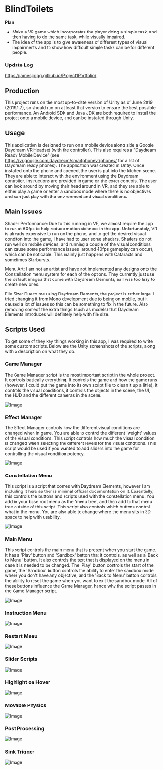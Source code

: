 # BlindToilets
**Plan**
- Make a VR game which incorporates the player doing a simple task, and then having to do the same task, while visually impaired.
- The idea of the app is to give awareness of different types of visual impairments and to show how difficult simple tasks can be for different people.

### Update Log
https://jamesgrigg.github.io/Project1Portfolio/

## Production
This project runs on the most up-to-date version of Unity as of June 2019 (2019.1.7), so should run on at least that version to ensure the best possible performance. An Android SDK and Java JDK are both required to install the project onto a mobile device, and can be installed through Unity.

## Usage
This application is designed to run on a mobile device along side a Google Daydream VR Headset (with the controller). This also requires a "Daydream Ready Mobile Device" (see https://vr.google.com/daydream/smartphonevr/phones/ for a list of Daydream ready phones). The application was created in Untiy. Once installed onto the phone and opened, the user is put into the kitchen scene. They are able to interact with the environment using the Daydream controller. Instructions are provided in game on the exact controls. The user can look around by moving their head around in VR, and they are able to either play a game or enter a sandbox mode where there is no objectives and can just play with the environment and visual conditions.

## Main Issues
Shader Performance: Due to this running in VR, we almost require the app to run at 60fps to help reduce motion sickness in the app. Unfortunately, VR is already expensive to run on the phone, and to get the desired visual conditon into the game, I have had to user some shaders. Shaders do not run well on mobile devices, and running a couple of the visual conditions can cause some performance issues (around 40fps gameplay can occur), which can be noticable. This mainly just happens with Cataracts and sometimes Starbursts.

Menu Art: I am not an artist and have not implemented any designs onto the Constellation menu system for each of the options. They currently just use the default images that come with Daydream Elements, as I was too lazy to create new ones.

File Size: Due to me using Daydream Elements, the project is rather large. I tried changing it from Mono development due to being on mobile, but it caused a lot of issues so this can be something to fix in the future. Also removing someof the extra things (such as models) that Daydream Elements introduces will defintely help with file size.

## Scripts Used
To get some of they key things working in this app, I was required to write some custom scripts. Below are the Unity screenshots of the scripts, along with a description on what they do.

### Game Manager
The Game Manager script is the most important script in the whole project. It controls basically everything. It controls the game and how the game runs (however, I could put the game into its own script file to clean it up a little), it controls the visual conditions, it controls the objects in the scene, the UI, the HUD and the different cameras in the scene.

![Image](ReadMeImages/GameManagerScript.png)

### Effect Manager
The Effect Manager controls how the different visual conditions are changed when in game. You are able to control the different 'weight' values of the visual conditions. This script controls how much the visual condition is changed when selecting the different levels for the visual condtions. This script would be used if you wanted to add sliders into the game for controlling the visual condition potency.

![Image](ReadMeImages/EffectManagerScript.png)

### Constellation Menu
This script is a script that comes with Daydream Elements, however I am including it here as ther is minimal official documentation on it. Essentially, this controls the buttons and scripts used with the constellation menu. You add in your base root menu as the 'menu tree', and then add to that menu tree outside of this script. This script also controls which buttons control what in the menu. You are also able to change where the menu sits in 3D space to help with usability.

![Image](ReadMeImages/ConstellationMenuScript.png)

### Main Menu
This script controls the main menu that is present when you start the game. It has a 'Play' button and 'Sandbox' button that it controls, as well as a 'Back to Menu' button. It also controls the text that is displayed on the menu in case it is needed to be changed. The 'Play' button controls the start of the game, the 'Sandbox' button controls the ability to enter the sandbox mode where you don't have any objective, and the 'Back to Menu' button controls the ability to reset the game when you want to exit the sandbox mode. All of these buttons influence the Game Manager, hence why the script passes in the Game Manager script.

![Image](ReadMeImages/MainMenuScript.png)

### Instruction Menu

![Image](ReadMeImages/InstructionsMenuScript.png)

### Restart Menu

![Image](ReadMeImages/RestartMenuScript.png)

### Slider Scripts

![Image](ReadMeImages/SliderScript.png)

### Highlight on Hover

![Image](ReadMeImages/HighlightOnHoverScript.png)

### Movable Physics

![Image](ReadMeImages/MoveablePhysicsObjectScript.png)

### Post Processing

![Image](ReadMeImages/PostProcessingExample.png)

### Sink Trigger

![Image](ReadMeImages/SinkTriggerScript.png)
